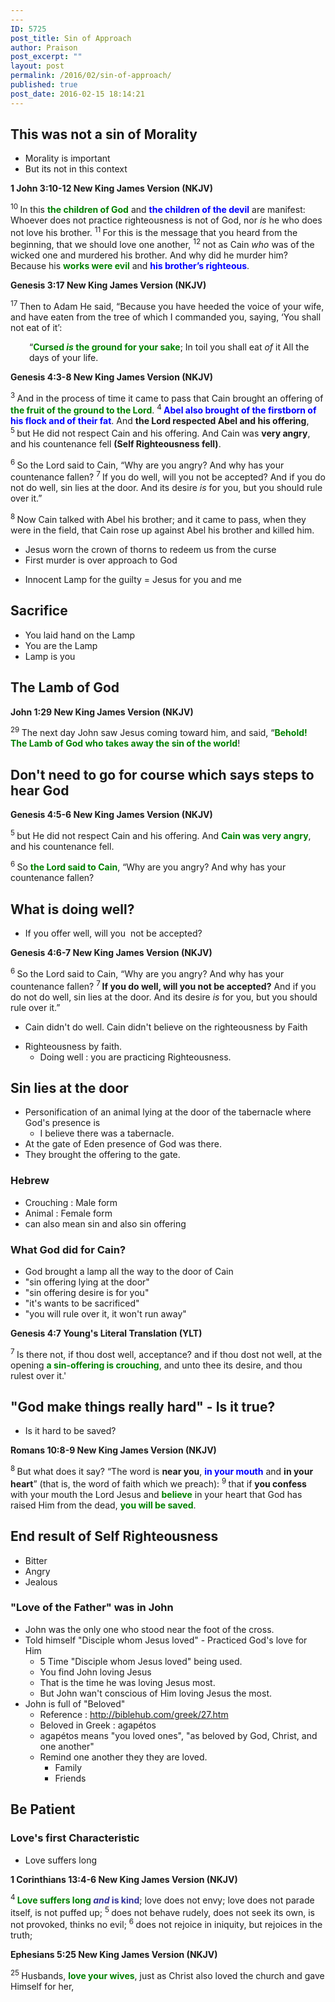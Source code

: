 ```yaml
---
---
ID: 5725
post_title: Sin of Approach
author: Praison
post_excerpt: ""
layout: post
permalink: /2016/02/sin-of-approach/
published: true
post_date: 2016-02-15 18:14:21
---
```

<h2><strong>This was not a sin of Morality</strong></h2>
<ul>
	<li>Morality is important</li>
	<li>But its not in this context</li>
</ul>
<strong><span class="passage-display-bcv">1 John 3:10-12
</span><span class="passage-display-version">New King James Version (NKJV)</span></strong>

<span class="text 1John-3-10"><sup class="versenum">10 </sup>In this <strong><span style="color: #008000;">the children of God</span></strong> and <span style="color: #0000ff;"><strong>the children of the devil</strong></span> are manifest: Whoever does not practice righteousness is not of God, nor <i>is</i> he who does not love his brother. </span><span id="en-NKJV-30591" class="text 1John-3-11"><sup class="versenum">11 </sup>For this is the message that you heard from the beginning, that we should love one another, </span><span id="en-NKJV-30592" class="text 1John-3-12"><sup class="versenum">12 </sup>not as Cain <i>who</i> was of the wicked one and murdered his brother. And why did he murder him? Because his <span style="color: #008000;"><strong>works were evil</strong></span> and <span style="color: #0000ff;"><strong>his brother’s righteous</strong></span>.</span>

<strong><span class="passage-display-bcv">Genesis 3:17
</span><span class="passage-display-version">New King James Version (NKJV)</span></strong>
<p class="top-1"><span id="en-NKJV-73" class="text Gen-3-17"><sup class="versenum">17 </sup>Then to Adam He said, “Because you have heeded the voice of your wife, and have eaten from the tree of which I commanded you, saying, ‘You shall not eat of it’:</span></p>

<div class="poetry top-1">
<p class="line" style="padding-left: 30px;"><span class="text Gen-3-17">“<span style="color: #008000;"><strong>Cursed <i>is</i> the ground for your sake</strong></span>;</span>
<span class="text Gen-3-17">In toil you shall eat <i>of</i> it</span>
<span class="text Gen-3-17">All the days of your life.</span></p>

</div>
<strong><span class="passage-display-bcv">Genesis 4:3-8
</span><span class="passage-display-version">New King James Version (NKJV)</span></strong>

<span id="en-NKJV-83" class="text Gen-4-3"><sup class="versenum">3 </sup>And in the process of time it came to pass that Cain brought an offering of<span style="color: #008000;"><strong> the fruit of the ground to the <span class="small-caps">Lord</span></strong></span>. </span><span id="en-NKJV-84" class="text Gen-4-4"><sup class="versenum">4 </sup><span style="color: #0000ff;"><strong>Abel also brought of the firstborn of his flock and of their fat</strong></span>. And <strong>the <span class="small-caps">Lord</span> respected Abel and his offering</strong>, </span><span id="en-NKJV-85" class="text Gen-4-5"><sup class="versenum">5 </sup>but He did not respect Cain and his offering. And Cain was <strong>very angry</strong>, and his countenance fell <strong>(Self Righteousness fell)</strong>.</span>

<span id="en-NKJV-86" class="text Gen-4-6"><sup class="versenum">6 </sup>So the <span class="small-caps">Lord</span> said to Cain, “Why are you angry? And why has your countenance fallen? </span><span id="en-NKJV-87" class="text Gen-4-7"><sup class="versenum">7 </sup>If you do well, will you not be accepted? And if you do not do well, sin lies at the door. And its desire <i>is</i> for you, but you should rule over it.”</span>

<span id="en-NKJV-88" class="text Gen-4-8"><sup class="versenum">8 </sup>Now Cain talked with Abel his brother; and it came to pass, when they were in the field, that Cain rose up against Abel his brother and killed him.</span>
<ul>
	<li>Jesus worn the crown of thorns to redeem us from the curse</li>
	<li>First murder is over approach to God</li>
</ul>
<ul>
	<li>Innocent Lamp for the guilty = Jesus for you and me</li>
</ul>
<h2><strong>Sacrifice</strong></h2>
<ul>
	<li>You laid hand on the Lamp</li>
	<li>You are the Lamp</li>
	<li>Lamp is you</li>
</ul>
<h2><strong>The Lamb of God</strong></h2>
<strong><span class="passage-display-bcv">John 1:29
</span><span class="passage-display-version">New King James Version (NKJV)</span></strong>

<span class="text John-1-29"><sup class="versenum">29 </sup>The next day John saw Jesus coming toward him, and said, “<span style="color: #008000;"><strong>Behold! The Lamb of God who takes away the sin of the world</strong></span>!</span>
<h2><strong>Don't need to go for course which says steps to hear God</strong></h2>
<strong><span class="passage-display-bcv">Genesis 4:5-6
</span><span class="passage-display-version">New King James Version (NKJV)</span></strong>

<span id="en-NKJV-85" class="text Gen-4-5"><sup class="versenum">5 </sup>but He did not respect Cain and his offering. And <span style="color: #008000;"><strong>Cain was very angry</strong></span>, and his countenance fell.</span>

<span id="en-NKJV-86" class="text Gen-4-6"><sup class="versenum">6 </sup>So <span style="color: #008000;"><strong>the <span class="small-caps">Lord</span> said to Cain</strong></span>, “Why are you angry? And why has your countenance fallen?</span>
<h2><strong>What is doing well? </strong></h2>
<ul>
	<li>If you offer well, will you  not be accepted?</li>
</ul>
<strong><span class="passage-display-bcv">Genesis 4:6-7
</span><span class="passage-display-version">New King James Version (NKJV)</span></strong>

<span id="en-NKJV-86" class="text Gen-4-6"><sup class="versenum">6 </sup>So the <span class="small-caps">Lord</span> said to Cain, “Why are you angry? And why has your countenance fallen? </span><span id="en-NKJV-87" class="text Gen-4-7"><sup class="versenum">7<strong> </strong></sup><strong>If you do well, will you not be accepted?</strong> And if you do not do well, sin lies at the door. And its desire <i>is</i> for you, but you should rule over it.”</span>
<ul>
	<li>Cain didn't do well. Cain didn't believe on the righteousness by Faith</li>
</ul>
<ul>
	<li>Righteousness by faith.
<ul>
	<li>Doing well : you are practicing Righteousness.</li>
</ul>
</li>
</ul>
<h2><strong>Sin lies at the door</strong></h2>
<ul>
	<li>Personification of an animal lying at the door of the tabernacle where God's presence is
<ul>
	<li>I believe there was a tabernacle.</li>
</ul>
</li>
	<li>At the gate of Eden presence of God was there.</li>
	<li>They brought the offering to the gate.</li>
</ul>
<h3><strong>Hebrew </strong></h3>
<ul>
	<li>Crouching : Male form</li>
	<li>Animal : Female form</li>
	<li>can also mean sin and also sin offering</li>
</ul>
<h3><strong>What God did for Cain? </strong></h3>
<ul>
	<li>God brought a lamp all the way to the door of Cain</li>
	<li>"sin offering lying at the door"</li>
	<li>"sin offering desire is for you"</li>
	<li>"it's wants to be sacrificed"</li>
	<li>"you will rule over it, it won't run away"</li>
</ul>
<strong><span class="passage-display-bcv">Genesis 4:7
</span><span class="passage-display-version">Young's Literal Translation (YLT)</span></strong>
<p class="verse"><span id="en-YLT-87" class="text Gen-4-7"><sup class="versenum">7 </sup>Is there not, if thou dost well, acceptance? and if thou dost not well, at the opening <span style="color: #008000;"><strong>a sin-offering is crouching</strong></span>, and unto thee its desire, and thou rulest over it.'</span></p>

<h2 class="verse"><strong>"God make things really hard" - Is it true?</strong></h2>
<ul>
	<li class="verse">Is it hard to be saved?</li>
</ul>
<strong><span class="passage-display-bcv">Romans 10:8-9
</span><span class="passage-display-version">New King James Version (NKJV)</span></strong>

<span id="en-NKJV-28197" class="text Rom-10-8"><sup class="versenum">8 </sup>But what does it say? <span class="oblique">“The word is <strong>near you</strong>, <span style="color: #0000ff;"><strong>in your mouth</strong></span> and <strong>in your heart</strong>”</span> (that is, the word of faith which we preach): </span><span id="en-NKJV-28198" class="text Rom-10-9"><sup class="versenum">9 </sup>that if <strong>you confess</strong> with your mouth the Lord Jesus and <span style="color: #008000;"><strong>believe</strong> </span>in your heart that God has raised Him from the dead, <span style="color: #008000;"><strong>you will be saved</strong></span>.</span>
<h2><strong>End result of Self Righteousness</strong></h2>
<ul>
	<li>Bitter</li>
	<li>Angry</li>
	<li>Jealous</li>
</ul>
<h3><strong>"Love of the Father" was in John</strong></h3>
<ul>
	<li>John was the only one who stood near the foot of the cross.</li>
	<li>Told himself "Disciple whom Jesus loved" - Practiced God's love for Him
<ul>
	<li>5 Time "Disciple whom Jesus loved" being used.</li>
	<li>You find John loving Jesus</li>
	<li>That is the time he was loving Jesus most.</li>
	<li>But John wan't conscious of Him loving Jesus the most.</li>
</ul>
</li>
	<li>John is full of "Beloved"
<ul>
	<li>Reference : <a href="http://biblehub.com/greek/27.htm" target="_blank" rel="nofollow noopener noreferrer">http://biblehub.com/greek/27.htm</a></li>
	<li>Beloved in Greek : agapétos</li>
	<li>agapétos means "you loved ones", "as beloved by God, Christ, and one another"</li>
	<li>Remind one another they they are loved.
<ul>
	<li>Family</li>
	<li>Friends</li>
</ul>
</li>
</ul>
</li>
</ul>
<h2><strong>Be Patient</strong></h2>
<h3><strong>Love's first </strong><b>Characteristic</b></h3>
<ul>
	<li>Love suffers long</li>
</ul>
<strong><span class="passage-display-bcv">1 Corinthians 13:4-6
</span><span class="passage-display-version">New King James Version (NKJV)</span></strong>

<span id="en-NKJV-28670" class="text 1Cor-13-4"><sup class="versenum">4 </sup><span style="color: #008000;"><strong>Love suffers long</strong></span><span style="color: #333399;"><strong> <i>and</i> is kind</strong></span>; love does not envy; love does not parade itself, is not puffed up; </span><span id="en-NKJV-28671" class="text 1Cor-13-5"><sup class="versenum">5 </sup>does not behave rudely, does not seek its own, is not provoked, thinks no evil; </span><span id="en-NKJV-28672" class="text 1Cor-13-6"><sup class="versenum">6 </sup>does not rejoice in iniquity, but rejoices in the truth;</span>

<strong><span class="passage-display-bcv">Ephesians 5:25
</span><span class="passage-display-version">New King James Version (NKJV)</span></strong>

<span id="en-NKJV-29330" class="text Eph-5-25"><sup class="versenum">25 </sup>Husbands, <span style="color: #008000;"><strong>love your wives</strong></span>, just as Christ also loved the church and gave Himself for her,</span>